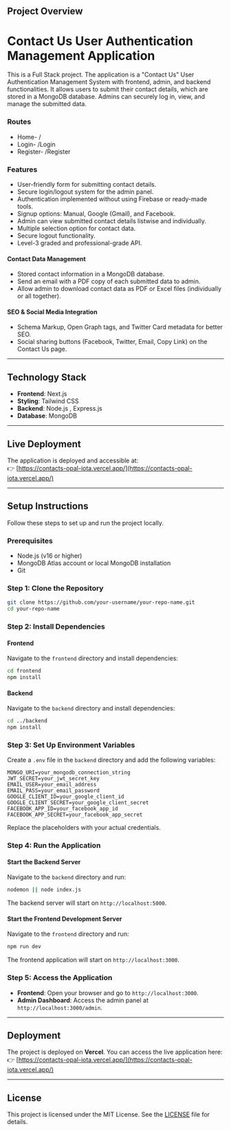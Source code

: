 ## Project Overview

# Contact Us User Authentication Management Application

This is a Full Stack project. The application is a "Contact Us" User Authentication Management System with frontend, admin, and backend functionalities. It allows users to submit their contact details, which are stored in a MongoDB database. Admins can securely log in, view, and manage the submitted data.

### Routes
- Home- /
- Login- /Login
- Register- /Register


### Features

- User-friendly form for submitting contact details.
- Secure login/logout system for the admin panel.
- Authentication implemented without using Firebase or ready-made tools.
- Signup options: Manual, Google (Gmail), and Facebook.
- Admin can view submitted contact details listwise and individually.
- Multiple selection option for contact data.
- Secure logout functionality.
- Level-3 graded and professional-grade API.

#### Contact Data Management
- Stored contact information in a MongoDB database.
- Send an email with a PDF copy of each submitted data to admin.
- Allow admin to download contact data as PDF or Excel files (individually or all together).

#### SEO & Social Media Integration
- Schema Markup, Open Graph tags, and Twitter Card metadata for better SEO.
- Social sharing buttons (Facebook, Twitter, Email, Copy Link) on the Contact Us page.

---

## Technology Stack

- **Frontend**: Next.js
- **Styling**: Tailwind CSS
- **Backend**: Node.js , Express.js
- **Database**: MongoDB

---

## Live Deployment

The application is deployed and accessible at:  
👉 [https://contacts-opal-iota.vercel.app/](https://contacts-opal-iota.vercel.app/)

---

## Setup Instructions

Follow these steps to set up and run the project locally.

### Prerequisites

- Node.js (v16 or higher)
- MongoDB Atlas account or local MongoDB installation
- Git

### Step 1: Clone the Repository

```bash
git clone https://github.com/your-username/your-repo-name.git
cd your-repo-name
```

### Step 2: Install Dependencies

#### Frontend
Navigate to the `frontend` directory and install dependencies:

```bash
cd frontend
npm install
```

#### Backend
Navigate to the `backend` directory and install dependencies:

```bash
cd ../backend
npm install
```

### Step 3: Set Up Environment Variables

Create a `.env` file in the `backend` directory and add the following variables:

```env
MONGO_URI=your_mongodb_connection_string
JWT_SECRET=your_jwt_secret_key
EMAIL_USER=your_email_address
EMAIL_PASS=your_email_password
GOOGLE_CLIENT_ID=your_google_client_id
GOOGLE_CLIENT_SECRET=your_google_client_secret
FACEBOOK_APP_ID=your_facebook_app_id
FACEBOOK_APP_SECRET=your_facebook_app_secret
```

Replace the placeholders with your actual credentials.

### Step 4: Run the Application

#### Start the Backend Server
Navigate to the `backend` directory and run:

```bash
nodemon || node index.js
```

The backend server will start on `http://localhost:5000`.

#### Start the Frontend Development Server
Navigate to the `frontend` directory and run:

```bash
npm run dev
```

The frontend application will start on `http://localhost:3000`.

### Step 5: Access the Application

- **Frontend**: Open your browser and go to `http://localhost:3000`.
- **Admin Dashboard**: Access the admin panel at `http://localhost:3000/admin`.

---

## Deployment

The project is deployed on **Vercel**. You can access the live application here:  
👉 [https://contacts-opal-iota.vercel.app/](https://contacts-opal-iota.vercel.app/)

---

## License

This project is licensed under the MIT License. See the [LICENSE](LICENSE) file for details.
